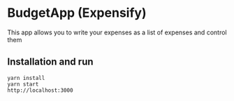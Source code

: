 # BudgetApp (Expensify)

This app allows you to write your expenses as a list of expenses and control them

## Installation and run

```
yarn install
yarn start
http://localhost:3000
```

